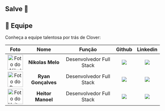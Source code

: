 ## Salve 👋

## 🤝 Equipe

Conheça a equipe talentosa por trás de Clover:

| Foto | Nome | Função | Github | Linkedin |
| :---------: | :---------: | :---------------------: | :-----------------: | :-------: |
| <img src="https://github.com/thepokenik.png?size=50" width=50px alt="Foto do Nikolas"/> | **Nikolas Melo** | Desenvolvedor Full Stack | <a href="https://github.com/thepokenik"><img src="https://img.shields.io/badge/GitHub-100000?style=for-the-badge&logo=github&logoColor=white"></a> | <a href="https://www.linkedin.com/in/nikolas-melo-5743b1258/"><img src="https://img.shields.io/badge/LinkedIn-0077B5?style=for-the-badge&logo=linkedin&logoColor=white"></a> |
| <img src="https://github.com/RyanGustavoGoncalves.png?size=50" width=50px alt="Foto do Ryan"> | **Ryan Gonçalves** | Desenvolvedor Full Stack | <a href="https://github.com/RyanGustavoGoncalves"><img src="https://img.shields.io/badge/GitHub-100000?style=for-the-badge&logo=github&logoColor=white"></a> | <a href="https://www.linkedin.com/in/ryangonçalves/"><img src="https://img.shields.io/badge/LinkedIn-0077B5?style=for-the-badge&logo=linkedin&logoColor=white"></a> |
| <img src="https://github.com/lonelykkj.png?size=50" width=50px  alt="Foto do Heitor"> | **Heitor Manoel** | Desenvolvedor Full Stack | <a href="https://github.com/lonelykkj"><img src="https://img.shields.io/badge/GitHub-100000?style=for-the-badge&logo=github&logoColor=white"></a> | <a href="https://www.linkedin.com/in/heitor-manoel-465413250/"><img src="https://img.shields.io/badge/LinkedIn-0077B5?style=for-the-badge&logo=linkedin&logoColor=white"></a> |

